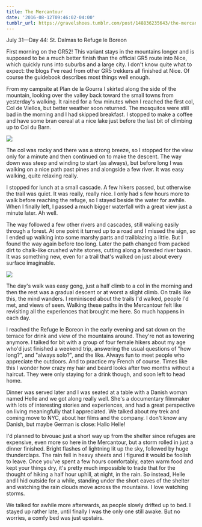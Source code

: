 ```yaml
---
title: The Mercantour
date: '2016-08-12T09:46:02-04:00'
tumblr_url: https://gravelshoes.tumblr.com/post/148836235643/the-mercantour
---
```


July 31—Day 44: St. Dalmas to Refuge le Boreon

First morning on the GR52! This variant stays in the mountains longer
and is supposed to be a much better finish than the official GR5 route
into Nice, which quickly runs into suburbs and a large city. I don't
know quite what to expect: the blogs I've read from other GR5 trekkers
all finished at Nice. Of course the guidebook describes most things well
enough.

From my campsite at Plan de la Gourra I skirted along the side of the
mountain, looking over the valley back toward the small towns from
yesterday's walking. It rained for a few minutes when I reached the
first col, Col de Viellos, but better weather soon returned. The
mosquitos were still bad in the morning and I had skipped breakfast. I
stopped to make a coffee and have some bran cereal at a nice lake just
before the last bit of climbing up to Col du Barn.

![](https://66.media.tumblr.com/68d1ab0d3246b1b4937c43091aa7d124/tumblr_inline_obslppnzqf1uncvcw_1280.jpg)

The col was rocky and there was a strong breeze, so I stopped for the
view only for a minute and then continued on to make the descent. The
way down was steep and winding to start (as always), but before long I
was walking on a nice path past pines and alongside a few river. It was
easy walking, quite relaxing really.

I stopped for lunch at a small cascade. A few hikers passed, but
otherwise the trail was quiet. It was really, really nice. I only had s
few hours more to walk before reaching the refuge, so I stayed beside
the water for awhile. When I finally left, I passed a much bigger
waterfall with a great view just a minute later. Ah well.

The way followed a few other rivers and cascades, still walking easily
through a forest. At one point it turned up to a road and I missed the
sign, so I ended up walking into some marshy parts and trailblazing a
little. But I found the way again before too long. Later the path
changed from packed dirt to chalk-like crushed white stones, cutting
along a forested river basin. It was something new, even for a trail
that's walked on just about every surface imaginable.

![](https://66.media.tumblr.com/9c6de3b987ca95c044e83e29feda4b54/tumblr_inline_obsmauwJbO1uncvcw_1280.jpg)

The day's walk was easy gong, just a half climb to a col in the morning
and then the rest was a gradual descent or at worst a slight climb. On
trails like this, the mind wanders. I reminisced about the trails I'd
walked, people I'd met, and views of seen. Walking these paths in the
Mercantour felt like revisiting all the experiences that brought me
here. So much happens in each day.

I reached the Refuge le Boreon in the early evening and sat down on the
terrace for drink and view of the mountains around. They're not as
towering anymore. I talked for bit with a group of four female hikers
about my age who'd just finished a weekend trip, answering the usual
questions of "how long?", and "always solo?", and the like. Always fun
to meet people who appreciate the outdoors. And to practice my French of
course. Times like this I wonder how crazy my hair and beard looks after
two months without a haircut. They were only staying for a drink though,
and soon left to head home.

Dinner was served later and I was seated at a table with a Danish woman
named Helle and we got along really well. She's a documentary filmmaker
with lots of interesting stories and experiences, and had a great
perspective on living meaningfully that I appreciated. We talked about
my trek and coming move to NYC, about her films and the company. I don't
know any Danish, but maybe German is close: Hallo Helle!

I'd planned to bivouac just a short way up from the shelter since
refuges are expensive, even more so here in the Mercantour, but a storm
rolled in just a dinner finished. Bright flashes of lightning lit up the
sky, followed by huge thunderclaps. The rain fell in heavy sheets and I
figured it would be foolish to leave. Once you've spent a few hours
comfortably, eaten warm food and kept your things dry, it's pretty much
impossible to trade that for the thought of hiking a half hour uphill,
at night, in the rain. So instead, Helle and I hid outside for a while,
standing under the short eaves of the shelter and watching the rain
clouds move across the mountains. I love watching storms.

We talked for awhile more afterwards, as people slowly drifted up to
bed. I stayed up rather late, until finally I was the only one still
awake. But no worries, a comfy bed was just upstairs.

